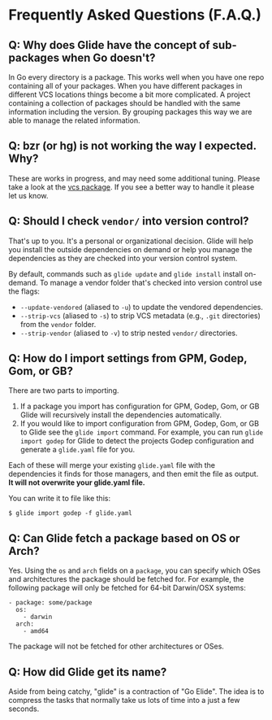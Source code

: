 # Frequently Asked Questions (F.A.Q.)

## Q: Why does Glide have the concept of sub-packages when Go doesn't?

In Go every directory is a package. This works well when you have one repo containing all of your packages. When you have different packages in different VCS locations things become a bit more complicated. A project containing a collection of packages should be handled with the same information including the version. By grouping packages this way we are able to manage the related information.

## Q: bzr (or hg) is not working the way I expected. Why?

These are works in progress, and may need some additional tuning. Please take a look at the [vcs package](https://github.com/masterminds/vcs). If you see a better way to handle it please let us know.

## Q: Should I check `vendor/` into version control?

That's up to you. It's a personal or organizational decision. Glide will help you install the outside dependencies on demand or help you manage the dependencies as they are checked into your version control system.

By default, commands such as `glide update` and `glide install` install on-demand. To manage a vendor folder that's checked into version control use the flags:

* `--update-vendored` (aliased to `-u`) to update the vendored dependencies.
* `--strip-vcs` (aliased to `-s`) to strip VCS metadata (e.g., `.git` directories) from the `vendor` folder.
* `--strip-vendor` (aliased to `-v`) to strip nested `vendor/` directories.

## Q: How do I import settings from GPM, Godep, Gom, or GB?

There are two parts to importing.

1. If a package you import has configuration for GPM, Godep, Gom, or GB Glide will recursively install the dependencies automatically.
2. If you would like to import configuration from GPM, Godep, Gom, or GB to Glide see the `glide import` command. For example, you can run `glide import godep` for Glide to detect the projects Godep configuration and generate a `glide.yaml` file for you.

Each of these will merge your existing `glide.yaml` file with the
dependencies it finds for those managers, and then emit the file as
output. **It will not overwrite your glide.yaml file.**

You can write it to file like this:

    $ glide import godep -f glide.yaml


## Q: Can Glide fetch a package based on OS or Arch?

Yes. Using the `os` and `arch` fields on a `package`, you can specify
which OSes and architectures the package should be fetched for. For
example, the following package will only be fetched for 64-bit
Darwin/OSX systems:

    - package: some/package
      os:
        - darwin
      arch:
        - amd64

The package will not be fetched for other architectures or OSes.

## Q: How did Glide get its name?

Aside from being catchy, "glide" is a contraction of "Go Elide". The
idea is to compress the tasks that normally take us lots of time into a
just a few seconds.
